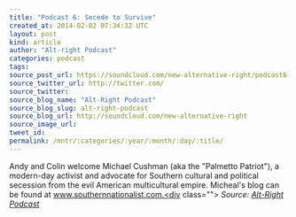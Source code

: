 ```yaml
---
title: "Podcast 6: Secede to Survive"
created_at: 2014-02-02 07:34:32 UTC
layout: post
kind: article
author: "Alt-right Podcast"
categories: podcast
tags: 
source_post_url: https://soundcloud.com/new-alternative-right/podcast6
source_twitter_url: http://twitter.com/
source_twitter: 
source_blog_name: "Alt-Right Podcast"
source_blog_slug: alt-right-podcast
source_blog_url: http://soundcloud.com/new-alternative-right
source_image_url: 
tweet_id:
permalink: /mntr/:categories/:year/:month/:day/:title/
---
```

Andy and Colin welcome Michael Cushman (aka the "Palmetto Patriot"), a modern-day activist and advocate for Southern cultural and political secession from the evil American multicultural empire. Micheal's blog can be found at www.southernnationalist.com.<div class="">
    <i>Source: <a href="http://soundcloud.com/new-alternative-right">Alt-Right Podcast</a></i>
</div>
